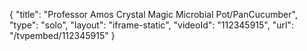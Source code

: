 {
    "title": "Professor Amos Crystal Magic Microbial Pot\/PanCucumber",
    "type": "solo",
    "layout": "iframe-static",
    "videoId": "112345915",
    "url": "\/tvpembed\/112345915"
}